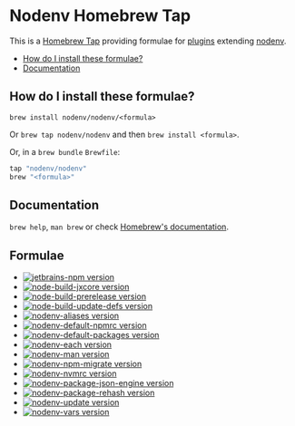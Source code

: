 # Nodenv Homebrew Tap

This is a [Homebrew Tap](https://docs.brew.sh/Taps)
providing formulae for [plugins](https://github.com/nodenv/nodenv/wiki/Plugins)
extending [nodenv](https://github.com/nodenv/nodenv).

<!-- toc -->

- [How do I install these formulae?](#how-do-i-install-these-formulae)
- [Documentation](#documentation)

<!-- tocstop -->

## How do I install these formulae?

`brew install nodenv/nodenv/<formula>`

Or `brew tap nodenv/nodenv` and then `brew install <formula>`.

Or, in a `brew bundle` `Brewfile`:

```ruby
tap "nodenv/nodenv"
brew "<formula>"
```

## Documentation

`brew help`, `man brew` or check [Homebrew's documentation](https://docs.brew.sh).

## Formulae

- [![jetbrains-npm version](<https://img.shields.io/badge/dynamic/regex?url=https%3A%2F%2Fraw.githubusercontent.com%2Fnodenv%2Fhomebrew-nodenv%2Frefs%2Fheads%2Fmain%2FFormula%2Fjetbrains-npm.rb&label=jetbrains-npm&search=archive%2Frefs%2Ftags%2Fv(%3F%3Cversion%3E%5Cd%2B.*).tar.gz&replace=v%24%3Cversion%3E&color=orange>)](https://github.com/nodenv/homebrew-nodenv/blob/main/Formula/jetbrains-npm.rb)
- [![node-build-jxcore version](<https://img.shields.io/badge/dynamic/regex?url=https%3A%2F%2Fraw.githubusercontent.com%2Fnodenv%2Fhomebrew-nodenv%2Frefs%2Fheads%2Fmain%2FFormula%2Fnode-build-jxcore.rb&label=node-build-jxcore&search=archive%2Frefs%2Ftags%2Fv(%3F%3Cversion%3E%5Cd%2B.*).tar.gz&replace=v%24%3Cversion%3E&color=orange>)](https://github.com/nodenv/homebrew-nodenv/blob/main/Formula/node-build-jxcore.rb)
- [![node-build-prerelease version](<https://img.shields.io/badge/dynamic/regex?url=https%3A%2F%2Fraw.githubusercontent.com%2Fnodenv%2Fhomebrew-nodenv%2Frefs%2Fheads%2Fmain%2FFormula%2Fnode-build-prerelease.rb&label=node-build-prerelease&search=archive%2Frefs%2Ftags%2Fv(%3F%3Cversion%3E%5Cd%2B.*).tar.gz&replace=v%24%3Cversion%3E&color=orange>)](https://github.com/nodenv/homebrew-nodenv/blob/main/Formula/node-build-prerelease.rb)
- [![node-build-update-defs version](<https://img.shields.io/badge/dynamic/regex?url=https%3A%2F%2Fraw.githubusercontent.com%2Fnodenv%2Fhomebrew-nodenv%2Frefs%2Fheads%2Fmain%2FFormula%2Fnode-build-update-defs.rb&search=archive%2Frefs%2Ftags%2Fv(%3F%3Cversion%3E%5Cd%2B.*).tar.gz&replace=v%24%3Cversion%3E&label=node-build-update-defs&color=orange>)](https://github.com/nodenv/homebrew-nodenv/blob/main/Formula/node-build-update-defs.rb)
- [![nodenv-aliases version](<https://img.shields.io/badge/dynamic/regex?url=https%3A%2F%2Fraw.githubusercontent.com%2Fnodenv%2Fhomebrew-nodenv%2Frefs%2Fheads%2Fmain%2FFormula%2Fnodenv-aliases.rb&label=nodenv-aliases&search=archive%2Frefs%2Ftags%2Fv(%3F%3Cversion%3E%5Cd%2B.*).tar.gz&replace=v%24%3Cversion%3E&color=orange>)](https://github.com/nodenv/homebrew-nodenv/blob/main/Formula/nodenv-aliases.rb)
- [![nodenv-default-npmrc version](<https://img.shields.io/badge/dynamic/regex?url=https%3A%2F%2Fraw.githubusercontent.com%2Fnodenv%2Fhomebrew-nodenv%2Frefs%2Fheads%2Fmain%2FFormula%2Fnodenv-default-npmrc.rb&label=nodenv-default-npmrc&search=archive%2Frefs%2Ftags%2Fv(%3F%3Cversion%3E%5Cd%2B.*).tar.gz&replace=v%24%3Cversion%3E&color=orange>)](https://github.com/nodenv/homebrew-nodenv/blob/main/Formula/nodenv-default-npmrc.rb)
- [![nodenv-default-packages version](<https://img.shields.io/badge/dynamic/regex?url=https%3A%2F%2Fraw.githubusercontent.com%2Fnodenv%2Fhomebrew-nodenv%2Frefs%2Fheads%2Fmain%2FFormula%2Fnodenv-default-packages.rb&label=nodenv-default-packages&search=archive%2Frefs%2Ftags%2Fv(%3F%3Cversion%3E%5Cd%2B.*).tar.gz&replace=v%24%3Cversion%3E&color=orange>)](https://github.com/nodenv/homebrew-nodenv/blob/main/Formula/nodenv-default-packages.rb)
- [![nodenv-each version](<https://img.shields.io/badge/dynamic/regex?url=https%3A%2F%2Fraw.githubusercontent.com%2Fnodenv%2Fhomebrew-nodenv%2Frefs%2Fheads%2Fmain%2FFormula%2Fnodenv-each.rb&label=nodenv-each&search=archive%2Frefs%2Ftags%2Fv(%3F%3Cversion%3E%5Cd%2B.*).tar.gz&replace=v%24%3Cversion%3E&color=orange>)](https://github.com/nodenv/homebrew-nodenv/blob/main/Formula/nodenv-each.rb)
- [![nodenv-man version](<https://img.shields.io/badge/dynamic/regex?url=https%3A%2F%2Fraw.githubusercontent.com%2Fnodenv%2Fhomebrew-nodenv%2Frefs%2Fheads%2Fmain%2FFormula%2Fnodenv-man.rb&label=nodenv-man&search=archive%2Frefs%2Ftags%2Fv(%3F%3Cversion%3E%5Cd%2B.*).tar.gz&replace=v%24%3Cversion%3E&color=orange>)](https://github.com/nodenv/homebrew-nodenv/blob/main/Formula/nodenv-man.rb)
- [![nodenv-npm-migrate version](<https://img.shields.io/badge/dynamic/regex?url=https%3A%2F%2Fraw.githubusercontent.com%2Fnodenv%2Fhomebrew-nodenv%2Frefs%2Fheads%2Fmain%2FFormula%2Fnodenv-npm-migrate.rb&label=nodenv-npm-migrate&search=archive%2Frefs%2Ftags%2Fv(%3F%3Cversion%3E%5Cd%2B.*).tar.gz&replace=v%24%3Cversion%3E&color=orange>)](https://github.com/nodenv/homebrew-nodenv/blob/main/Formula/nodenv-npm-migrate.rb)
- [![nodenv-nvmrc version](<https://img.shields.io/badge/dynamic/regex?url=https%3A%2F%2Fraw.githubusercontent.com%2Fnodenv%2Fhomebrew-nodenv%2Frefs%2Fheads%2Fmain%2FFormula%2Fnodenv-nvmrc.rb&label=nodenv-nvmrc&search=archive%2Frefs%2Ftags%2Fv(%3F%3Cversion%3E%5Cd%2B.*).tar.gz&replace=v%24%3Cversion%3E&color=orange>)](https://github.com/nodenv/homebrew-nodenv/blob/main/Formula/nodenv-nvmrc.rb)
- [![nodenv-package-json-engine version](<https://img.shields.io/badge/dynamic/regex?url=https%3A%2F%2Fraw.githubusercontent.com%2Fnodenv%2Fhomebrew-nodenv%2Frefs%2Fheads%2Fmain%2FFormula%2Fnodenv-package-json-engine.rb&label=nodenv-package-json-engine&search=archive%2Frefs%2Ftags%2Fv(%3F%3Cversion%3E%5Cd%2B.*).tar.gz&replace=v%24%3Cversion%3E&color=orange>)](https://github.com/nodenv/homebrew-nodenv/blob/main/Formula/nodenv-package-json-engine.rb)
- [![nodenv-package-rehash version](<https://img.shields.io/badge/dynamic/regex?url=https%3A%2F%2Fraw.githubusercontent.com%2Fnodenv%2Fhomebrew-nodenv%2Frefs%2Fheads%2Fmain%2FFormula%2Fnodenv-package-rehash.rb&label=nodenv-package-rehash&search=archive%2Frefs%2Ftags%2Fv(%3F%3Cversion%3E%5Cd%2B.*).tar.gz&replace=v%24%3Cversion%3E&color=orange>)](https://github.com/nodenv/homebrew-nodenv/blob/main/Formula/nodenv-package-rehash.rb)
- [![nodenv-update version](<https://img.shields.io/badge/dynamic/regex?url=https%3A%2F%2Fraw.githubusercontent.com%2Fnodenv%2Fhomebrew-nodenv%2Frefs%2Fheads%2Fmain%2FFormula%2Fnodenv-update.rb&label=nodenv-update&search=archive%2Frefs%2Ftags%2Fv(%3F%3Cversion%3E%5Cd%2B.*).tar.gz&replace=v%24%3Cversion%3E&color=orange>)](https://github.com/nodenv/homebrew-nodenv/blob/main/Formula/nodenv-update.rb)
- [![nodenv-vars version](<https://img.shields.io/badge/dynamic/regex?url=https%3A%2F%2Fraw.githubusercontent.com%2Fnodenv%2Fhomebrew-nodenv%2Frefs%2Fheads%2Fmain%2FFormula%2Fnodenv-vars.rb&label=nodenv-vars&search=archive%2Frefs%2Ftags%2Fv(%3F%3Cversion%3E%5Cd%2B.*).tar.gz&replace=v%24%3Cversion%3E&color=orange>)](https://github.com/nodenv/homebrew-nodenv/blob/main/Formula/nodenv-vars.rb)
